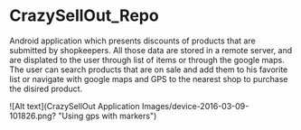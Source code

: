 # CrazySellOut_Repo

Android application which presents discounts of products that are submitted by shopkeepers.
All those data are stored in a remote server, and are displated to the user through list of items or through the google maps.
The user can search products that are on sale and add them to his favorite list or navigate with google maps and GPS to the
nearest shop to purchase the disired product.

![Alt text](CrazySellOut Application Images/device-2016-03-09-101826.png? "Using gps with markers")